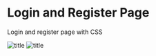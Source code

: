 # Login and Register Page
Login and register page with CSS

![title](https://i.hizliresim.com/rrc1f2b.jpg)
![title](https://i.hizliresim.com/f3me69f.jpg)

